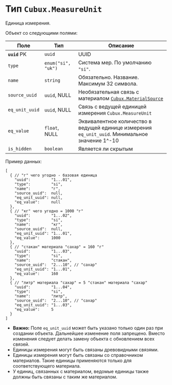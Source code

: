 Тип `Cubux.MeasureUnit`
=======================

Единица измерения.

Объект со следующими полями:

Поле | Тип | Описание
---- | --- | --------
**`uuid`** PK | `uuid`                   | UUID
`type` | `enum("si", "uk")` | Система мер. По умолчанию `"si"`.
`name` | `string` | Обязательно. Название. Максимум 32 символа.
`source_uuid` | `uuid`, NULL | Необязательная связь с материалом [`Cubux.MaterialSource`][Cubux.MaterialSource]
`eq_unit_uuid` | `uuid`, NULL | Связь с ведущей единицей измерения `Cubux.MeasureUnit`
`eq_value` | `float`, NULL | Эквивалентное количество в ведущей единице измерения `eq_unit_uuid`. Минимальное значение 1^-10
`is_hidden` | `boolean` | Является ли скрытым

Пример данных:

```json5
[
  { // "г" чего угодно - базовая единица
    "uuid":         "1...01",
    "type":         "si",
    "name":         "г",
    "source_uuid":  null,
    "eq_unit_uuid": null,
    "eq_value":     null
  },
  { // "кг" чего угодно = 1000 "г"
    "uuid":         "1...02",
    "type":         "si",
    "name":         "кг",
    "source_uuid":  null,
    "eq_unit_uuid": "1...01",
    "eq_value":     1000
  },
  { // "стакан" материала "сахар" = 160 "г"
    "uuid":         "1...03",
    "type":         "si",
    "name":         "стакан",
    "source_uuid":  "2...10", // "сахар"
    "eq_unit_uuid": "1...01",
    "eq_value":     160
  },
  { // "литр" материала "сахар" = 5 "стакан" материала "сахар"
    "uuid":         "1...04",
    "type":         "si",
    "name":         "литр",
    "source_uuid":  "2...10", // "сахар"
    "eq_unit_uuid": "1...03",
    "eq_value":     5
  }
]
```

*   **Важно:** Поле `eq_unit_uuid` может быть указано только один раз при
    создании объекта. Дальнейшее изменение поля запрещено. Вместо изменения
    следует делать замену объекта с обновлением всех связей.
*   Единицы измерения могут быть связаны древовидными связями.
*   Единицы измерения могут быть связаны со справочником материалов. Такие
    единицы применяются только для соответствующего материала.
*   У единиц, связанных с материалом, ведомые единицы также должны быть связаны
    с таким же материалом.

[Cubux.MaterialSource]: ./material-source.md
